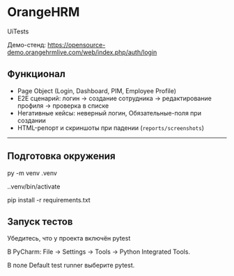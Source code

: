 # OrangeHRM
UiTests

Демо-стенд: https://opensource-demo.orangehrmlive.com/web/index.php/auth/login

## Функционал
- Page Object (Login, Dashboard, PIM, Employee Profile)
- E2E сценарий: логин → создание сотрудника → редактирование профиля → проверка в списке
- Негативные кейсы: неверный логин, Обязательные-поля при создании
- HTML-репорт и скриншоты при падении (`reports/screenshots`)
---

## Подготовка окружения

py -m venv .venv 

.\.venv/bin/activate  

pip install -r requirements.txt

## Запуск тестов

Убедитесь, что у проекта включён pytest

В PyCharm:
File → Settings → Tools → Python Integrated Tools.

В поле Default test runner выберите pytest.
